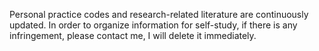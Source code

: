 Personal practice codes and research-related literature are continuously updated.
In order to organize information for self-study, if there is any infringement, please contact me, I will delete it immediately.
